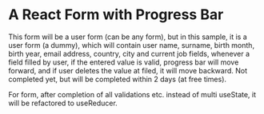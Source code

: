 # A React Form with Progress Bar

This form will be a user form (can be any form), but in this sample,
it is a user form (a dummy), which will contain user name, surname,
birth month, birth year, email address, country, city and current job
fields, whenever a field filled by user, if the entered value is valid,
progress bar will move forward, and if user deletes the value at filed,
it will move backward. Not completed yet, but will be completed within
2 days (at free times).

For form, after completion of all validations etc. instead of multi useState,
it will be refactored to useReducer.
